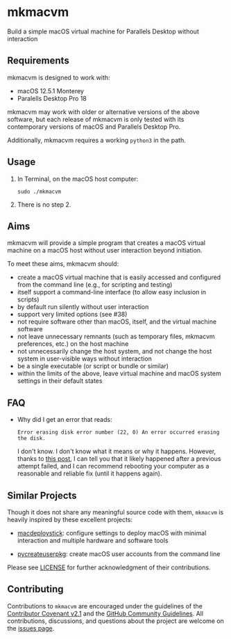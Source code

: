 # mkmacvm

Build a simple macOS virtual machine for Parallels Desktop without interaction

## Requirements

mkmacvm is designed to work with:

- macOS 12.5.1 Monterey
- Paralells Desktop Pro 18

mkmacvm may work with older or alternative versions of the above software, but
each release of mkmacvm is only tested with its contemporary versions of macOS
and Parallels Desktop Pro.

Additionally, mkmacvm requires a working `python3` in the path.

## Usage

1. In Terminal, on the macOS host computer:

   ```shell
   sudo ./mkmacvm
   ```

2. There is no step 2.

## Aims

mkmacvm will provide a simple program that creates a macOS virtual machine on
a macOS host without user interaction beyond initiation.

To meet these aims, mkmacvm should:

- create a macOS virtual machine that is easily accessed and configured from the
  command line (e.g., for scripting and testing)
- itself support a command-line interface (to allow easy inclusion in scripts)
- by default run silently without user interaction
- support very limited options (see #38)
- not require software other than macOS, itself, and the virtual machine
  software
- not leave unnecessary remnants (such as temporary files, mkmacvm
  preferences, etc.) on the host machine
- not unnecessarily change the host system, and not change the host system in
  user-visible ways without interaction
- be a single executable (or script or bundle or similar)
- within the limits of the above, leave virtual machine and macOS system
  settings in their default states

## FAQ

- Why did I get an error that reads:

  ```shell
  Error erasing disk error number (22, 0) An error occurred erasing the disk.
  ```

  I don't know. I don't know what it means or why it happens. However, thanks
  to
  [this post](https://www.blackmanticore.com/659444a81916ef87765c979e4231753d),
  I can tell you that it likely happened after a previous attempt failed, and I
  can recommend rebooting your computer as a reasonable and reliable fix (until
  it happens again).

## Similar Projects

Though it does not share any meaningful source code with them, `mkmacvm` is
heavily inspired by these excellent projects:

- [macdeploystick](https://bitbucket.org/twocanoes/macdeploystick/src/master/):
  configure settings to deploy macOS with minimal interaction and multiple
  hardware and software tools

- [pycreateuserpkg](https://github.com/gregneagle/pycreateuserpkg): create macOS
  user accounts from the command line

Please see [LICENSE](LICENSE) for further acknowledgment of their contributions.

## Contributing

Contributions to `mkmacvm` are encouraged under the guidelines of
the
[Contributor Covenant v2.1](https://www.contributor-covenant.org/version/2/1/code_of_conduct/)
and the
[GitHub Community Guidelines](https://docs.github.com/en/github/site-policy/github-community-guidelines).
All contributions, discussions, and questions about the project are welcome on the
[issues page](https://github.com/therealchjones/mkmacvm/issues).
